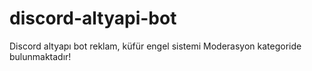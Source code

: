 # discord-altyapi-bot
Discord altyapı bot reklam, küfür engel sistemi Moderasyon kategoride bulunmaktadır!
